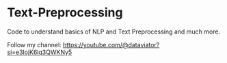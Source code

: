 # Text-Preprocessing
Code to understand basics of NLP and Text Preprocessing and much more.

Follow my channel: https://youtube.com/@dataviator?si=e3lojK6lq3QWKNy5
